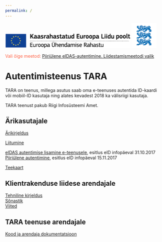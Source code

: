 ```yaml
---
permalink: /
---
```


<img src='img/ee_cef_0.png' style='width:400px'>

<img src='img/LOVID.png' style='width: 80px;'>

<span style='color:Tomato;'>Vali õige meetod:</span> [Piiriülene eIDAS-autentimine. Liidestamismeetodi valik](https://e-gov.github.io/eIDAS-Connector/Valik)

# Autentimisteenus TARA

TARA on teenus, millega asutus saab oma e-teenuses autentida ID-kaardi või mobiil-ID kasutaja ning alates kevadest 2018 ka välisriigi kasutaja.

TARA teenust pakub Riigi Infosüsteemi Amet. 

## Ärikasutajale

[Ärikirjeldus](Arikirjeldus)<br>

<p><a href='https://www.ria.ee/ee/autentimisteenused.html' class='nupp'>Liitumine</a></p>

<a href='https://e-gov.github.io/TARA-Doku/files/TARA-tutvustus.pdf' target='_new'>eIDAS autentimise lisamine e-teenusele</a>, esitlus eID infopäeval 31.10.2017<br>
<a href='https://e-gov.github.io/TARA-Doku/files/PiiriyleneAutentimine.pdf' target='_new'>Piiriülene autentimine</a>, esitlus eID infopäeval 15.11.2017<br> 

[Teekaart](Teekaart)<br>

## Klientrakenduse liidese arendajale

[Tehniline kirjeldus](TehnilineKirjeldus)<br>
[Sõnastik](Sonastik)<br>
[Viited](Viited)<br>

## TARA teenuse arendajale

[Kood ja arendaja dokumentatsioon](Arendajale)
